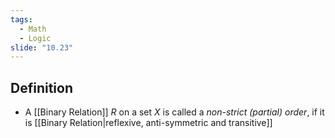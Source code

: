 ```yaml
---
tags:
  - Math
  - Logic
slide: "10.23"
---
```

## Definition
- A [[Binary Relation]] $R$ on a set $X$ is called a *non-strict (partial) order*, if it is [[Binary Relation|reflexive, anti-symmetric and transitive]]